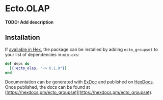 # Ecto.OLAP

**TODO: Add description**

## Installation

If [available in Hex](https://hex.pm/docs/publish), the package can be installed
by adding `ecto_groupset` to your list of dependencies in `mix.exs`:

```elixir
def deps do
  [{:ecto_olap, "~> 0.1.0"}]
end
```

Documentation can be generated with [ExDoc](https://github.com/elixir-lang/ex_doc)
and published on [HexDocs](https://hexdocs.pm). Once published, the docs can
be found at [https://hexdocs.pm/ecto_groupset](https://hexdocs.pm/ecto_groupset).

